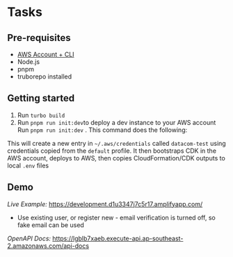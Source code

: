 # Tasks
## Pre-requisites
- [AWS Account + CLI](https://docs.aws.amazon.com/cli/latest/userguide/getting-started-quickstart.html)
- Node.js
- pnpm
- truborepo installed

## Getting started

1. Run `turbo build` 
2. Run `pnpm run init:dev`to deploy a dev instance to your AWS account
Run `pnpm run init:dev` . This command does the following:

This will create a new entry in `~/.aws/credentials` called `datacom-test` using credentials copied from the `default` profile. It then bootstraps CDK in the AWS account, deploys to AWS, then copies CloudFormation/CDK outputs to local `.env` files

## Demo
*Live Example:* https://development.d1u3347j7c5r17.amplifyapp.com/
- Use existing user, or register new - email verification is turned off, so fake email can be used

*OpenAPI Docs:* https://lgblb7xaeb.execute-api.ap-southeast-2.amazonaws.com/api-docs
